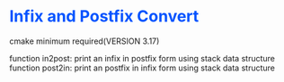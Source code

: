 # <span style="color: #0055FF;">Infix and Postfix Convert
cmake minimum required(VERSION 3.17)

function in2post: print an infix in postfix form using stack data structure
function post2in: print an postfix in infix form using stack data structure